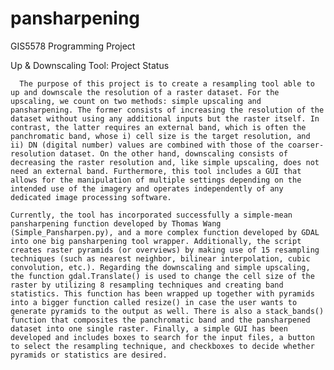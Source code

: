 # pansharpening
GIS5578 Programming Project

Up & Downscaling Tool: Project Status

      The purpose of this project is to create a resampling tool able to up and downscale the resolution of a raster dataset. For the upscaling, we count on two methods: simple upscaling and pansharpening. The former consists of increasing the resolution of the dataset without using any additional inputs but the raster itself. In contrast, the latter requires an external band, which is often the panchromatic band, whose i) cell size is the target resolution, and ii) DN (digital number) values are combined with those of the coarser-resolution dataset. On the other hand, downscaling consists of decreasing the raster resolution and, like simple upscaling, does not need an external band. Furthermore, this tool includes a GUI that allows for the manipulation of multiple settings depending on the intended use of the imagery and operates independently of any dedicated image processing software. 
      
	Currently, the tool has incorporated successfully a simple-mean pansharpening function developed by Thomas Wang (Simple_Pansharpen.py), and a more complex function developed by GDAL into one big pansharpening tool wrapper. Additionally, the script creates raster pyramids (or overviews) by making use of 15 resampling techniques (such as nearest neighbor, bilinear interpolation, cubic convolution, etc.). Regarding the downscaling and simple upscaling, the function gdal.Translate() is used to change the cell size of the raster by utilizing 8 resampling techniques and creating band statistics. This function has been wrapped up together with pyramids into a bigger function called resize() in case the user wants to generate pyramids to the output as well. There is also a stack_bands() function that composites the panchromatic band and the pansharpened dataset into one single raster. Finally, a simple GUI has been developed and includes boxes to search for the input files, a button to select the resampling technique, and checkboxes to decide whether pyramids or statistics are desired.
